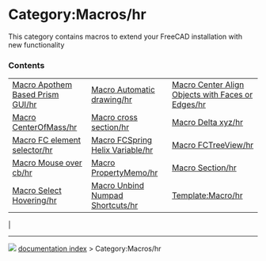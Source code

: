# Category:Macros/hr
This category contains macros to extend your FreeCAD installation with new functionality

### Contents

|     |     |     |
| --- | --- | --- |
| [Macro Apothem Based Prism GUI/hr](Macro_Apothem_Based_Prism_GUI/hr.md) | [Macro Automatic drawing/hr](Macro_Automatic_drawing/hr.md) | [Macro Center Align Objects with Faces or Edges/hr](Macro_Center_Align_Objects_with_Faces_or_Edges/hr.md) |
| [Macro CenterOfMass/hr](Macro_CenterOfMass/hr.md) | [Macro cross section/hr](Macro_cross_section/hr.md) | [Macro Delta xyz/hr](Macro_Delta_xyz/hr.md) |
| [Macro FC element selector/hr](Macro_FC_element_selector/hr.md) | [Macro FCSpring Helix Variable/hr](Macro_FCSpring_Helix_Variable/hr.md) | [Macro FCTreeView/hr](Macro_FCTreeView/hr.md) |
| [Macro Mouse over cb/hr](Macro_Mouse_over_cb/hr.md) | [Macro PropertyMemo/hr](Macro_PropertyMemo/hr.md) | [Macro Section/hr](Macro_Section/hr.md) |
| [Macro Select Hovering/hr](Macro_Select_Hovering/hr.md) | [Macro Unbind Numpad Shortcuts/hr](Macro_Unbind_Numpad_Shortcuts/hr.md) | [Template:Macro/hr](Template_Macro/hr.md) |
|



---
![](images/Right_arrow.png) [documentation index](../README.md) > Category:Macros/hr
